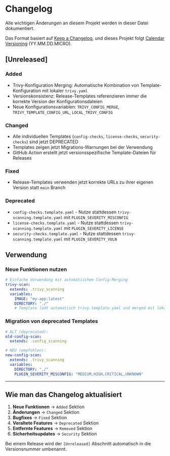 # Changelog

Alle wichtigen Änderungen an diesem Projekt werden in dieser Datei dokumentiert.

Das Format basiert auf [Keep a Changelog](https://keepachangelog.com/de/1.0.0/),
und dieses Projekt folgt [Calendar Versioning](https://calver.org/) (YY.MM.DD.MICRO).

## [Unreleased]

### Added
- Trivy-Konfiguration Merging: Automatische Kombination von Template-Konfiguration mit lokaler `trivy.yaml`
- Versionskonsistenz: Release-Templates referenzieren immer die korrekte Version der Konfigurationsdateien
- Neue Konfigurationsvariablen: `TRIVY_CONFIG_MERGE`, `TRIVY_TEMPLATE_CONFIG_URL`, `LOCAL_TRIVY_CONFIG`

### Changed
- Alle individuellen Templates (`config-checks`, `license-checks`, `security-checks`) sind jetzt DEPRECATED
- Templates zeigen jetzt Migrations-Warnungen bei der Verwendung
- GitHub Action erstellt jetzt versionsspezifische Template-Dateien für Releases

### Fixed
- Release-Templates verwenden jetzt korrekte URLs zu ihrer eigenen Version statt `main` Branch

### Deprecated
- `config-checks.template.yaml` - Nutze stattdessen `trivy-scanning.template.yaml` mit `PLUGIN_SEVERITY_MISCONFIG`
- `license-checks.template.yaml` - Nutze stattdessen `trivy-scanning.template.yaml` mit `PLUGIN_SEVERITY_LICENSE`  
- `security-checks.template.yaml` - Nutze stattdessen `trivy-scanning.template.yaml` mit `PLUGIN_SEVERITY_VULN`

## Verwendung

### Neue Funktionen nutzen

```yaml
# Einfache Verwendung mit automatischem Config-Merging
trivy-scan:
  extends: .trivy_scanning
  variables:
    IMAGE: "my-app:latest"
    DIRECTORY: "./"
    # Template lädt automatisch trivy.template.yaml und merged mit lokaler trivy.yaml
```

### Migration von deprecated Templates

```yaml
# ALT (deprecated):
old-config-scan:
  extends: .config_scanning

# NEU (empfohlen):
new-config-scan:
  extends: .trivy_scanning
  variables:
    DIRECTORY: "./"
    PLUGIN_SEVERITY_MISCONFIG: "MEDIUM,HIGH,CRITICAL,UNKNOWN"
```

---

## Wie man das Changelog aktualisiert

1. **Neue Funktionen** → `Added` Sektion
2. **Änderungen** → `Changed` Sektion  
3. **Bugfixes** → `Fixed` Sektion
4. **Veraltete Features** → `Deprecated` Sektion
5. **Entfernte Features** → `Removed` Sektion
6. **Sicherheitsupdates** → `Security` Sektion

Bei einem Release wird der `[Unreleased]` Abschnitt automatisch in die Versionsnummer umbenannt.
